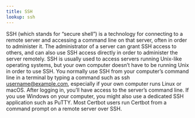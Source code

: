 ```yaml
---
title: SSH
lookup: ssh
---
```

SSH (which stands for “secure shell”) is a technology for connecting to a remote server and accessing a command line on that server, often in order to administer it. The administrator of a server can grant SSH access to others, and can also use SSH access directly in order to administer the server remotely. SSH is usually used to access servers running Unix-like operating systems, but your own computer doesn’t have to be running Unix in order to use SSH. You normally use SSH from your computer’s command line in a terminal by typing a command such as ssh username@example.com, especially if your own computer runs Linux or macOS. After logging in, you’ll have access to the server’s command line. If you use Windows on your computer, you might also use a dedicated SSH application such as PuTTY. 
Most Certbot users run Certbot from a command prompt on a remote server over SSH.